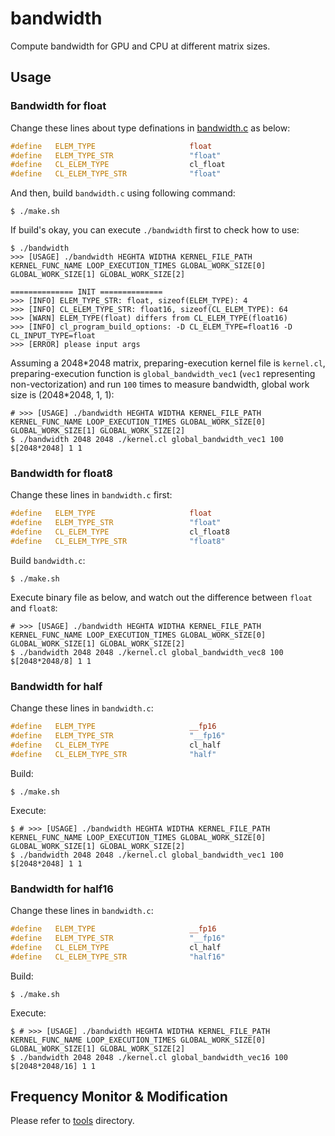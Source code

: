 # bandwidth

Compute bandwidth for GPU and CPU at different matrix sizes.

## Usage

### Bandwidth for float

Change these lines about type definations in [bandwidth.c](./bandwidth.c) as below:

```cc
#define   ELEM_TYPE                     float
#define   ELEM_TYPE_STR                 "float"
#define   CL_ELEM_TYPE                  cl_float
#define   CL_ELEM_TYPE_STR              "float"
```

And then, build `bandwidth.c` using following command:

```shell
$ ./make.sh
```

If build's okay, you can execute `./bandwidth` first to check how to use:

```shell
$ ./bandwidth 
>>> [USAGE] ./bandwidth HEGHTA WIDTHA KERNEL_FILE_PATH KERNEL_FUNC_NAME LOOP_EXECUTION_TIMES GLOBAL_WORK_SIZE[0] GLOBAL_WORK_SIZE[1] GLOBAL_WORK_SIZE[2]

============== INIT ==============
>>> [INFO] ELEM_TYPE_STR: float, sizeof(ELEM_TYPE): 4
>>> [INFO] CL_ELEM_TYPE_STR: float16, sizeof(CL_ELEM_TYPE): 64
>>> [WARN] ELEM_TYPE(float) differs from CL_ELEM_TYPE(float16)
>>> [INFO] cl_program_build_options: -D CL_ELEM_TYPE=float16 -D CL_INPUT_TYPE=float
>>> [ERROR] please input args
```

Assuming a 2048\*2048 matrix, preparing-execution kernel file is `kernel.cl`, preparing-execution function is `global_bandwidth_vec1` (`vec1` representing non-vectorization) and run `100` times to measure bandwidth, global work size is (2048\*2048, 1, 1): 

```shell
# >>> [USAGE] ./bandwidth HEGHTA WIDTHA KERNEL_FILE_PATH KERNEL_FUNC_NAME LOOP_EXECUTION_TIMES GLOBAL_WORK_SIZE[0] GLOBAL_WORK_SIZE[1] GLOBAL_WORK_SIZE[2]
$ ./bandwidth 2048 2048 ./kernel.cl global_bandwidth_vec1 100 $[2048*2048] 1 1
```

### Bandwidth for float8

Change these lines in `bandwidth.c` first:

```cc
#define   ELEM_TYPE                     float
#define   ELEM_TYPE_STR                 "float"
#define   CL_ELEM_TYPE                  cl_float8
#define   CL_ELEM_TYPE_STR              "float8"
```

Build `bandwidth.c`:

```shell
$ ./make.sh
```

Execute binary file as below, and watch out the difference between `float` and `float8`:
```shell
# >>> [USAGE] ./bandwidth HEGHTA WIDTHA KERNEL_FILE_PATH KERNEL_FUNC_NAME LOOP_EXECUTION_TIMES GLOBAL_WORK_SIZE[0] GLOBAL_WORK_SIZE[1] GLOBAL_WORK_SIZE[2]
$ ./bandwidth 2048 2048 ./kernel.cl global_bandwidth_vec8 100 $[2048*2048/8] 1 1
```

### Bandwidth for half

Change these lines in `bandwidth.c`:

```cc
#define   ELEM_TYPE                     __fp16
#define   ELEM_TYPE_STR                 "__fp16"
#define   CL_ELEM_TYPE                  cl_half 
#define   CL_ELEM_TYPE_STR              "half"
```

Build:

```shell
$ ./make.sh
```

Execute:

```shell
$ # >>> [USAGE] ./bandwidth HEGHTA WIDTHA KERNEL_FILE_PATH KERNEL_FUNC_NAME LOOP_EXECUTION_TIMES GLOBAL_WORK_SIZE[0] GLOBAL_WORK_SIZE[1] GLOBAL_WORK_SIZE[2]
$ ./bandwidth 2048 2048 ./kernel.cl global_bandwidth_vec1 100 $[2048*2048] 1 1
```

### Bandwidth for half16

Change these lines in `bandwidth.c`:

```cc
#define   ELEM_TYPE                     __fp16
#define   ELEM_TYPE_STR                 "__fp16"
#define   CL_ELEM_TYPE                  cl_half 
#define   CL_ELEM_TYPE_STR              "half16"
```

Build:

```shell
$ ./make.sh
```

Execute:

```shell
$ # >>> [USAGE] ./bandwidth HEGHTA WIDTHA KERNEL_FILE_PATH KERNEL_FUNC_NAME LOOP_EXECUTION_TIMES GLOBAL_WORK_SIZE[0] GLOBAL_WORK_SIZE[1] GLOBAL_WORK_SIZE[2]
$ ./bandwidth 2048 2048 ./kernel.cl global_bandwidth_vec16 100 $[2048*2048/16] 1 1
```

## Frequency Monitor & Modification

Please refer to [tools](./tools) directory.
